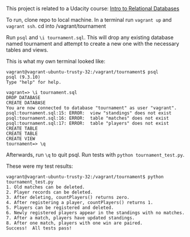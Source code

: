 This project is related to a Udacity course: [Intro to Relational Databases](https://www.udacity.com/course/intro-to-relational-databases--ud197)

To run, clone repo to local machine. In a terminal run `vagrant up` and `vagrant ssh`. cd into /vagrant/tournament

Run `psql` and `\i tournament.sql`. This will drop any existing database named tournament and attempt to create a new one with the necessary tables and views.

This is what my own terminal looked like:

```
vagrant@vagrant-ubuntu-trusty-32:/vagrant/tournament$ psql
psql (9.3.10)
Type "help" for help.

vagrant=> \i tournament.sql
DROP DATABASE
CREATE DATABASE
You are now connected to database "tournament" as user "vagrant".
psql:tournament.sql:15: ERROR:  view "standings" does not exist
psql:tournament.sql:16: ERROR:  table "matches" does not exist
psql:tournament.sql:17: ERROR:  table "players" does not exist
CREATE TABLE
CREATE TABLE
CREATE VIEW
tournament=> \q
```

Afterwards, run `\q` to quit psql. Run tests with `python tournament_test.py`.

These were my test results:

```
vagrant@vagrant-ubuntu-trusty-32:/vagrant/tournament$ python tournament_test.py
1. Old matches can be deleted.
2. Player records can be deleted.
3. After deleting, countPlayers() returns zero.
4. After registering a player, countPlayers() returns 1.
5. Players can be registered and deleted.
6. Newly registered players appear in the standings with no matches.
7. After a match, players have updated standings.
8. After one match, players with one win are paired.
Success!  All tests pass!
```
